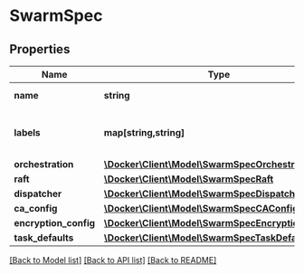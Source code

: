 # SwarmSpec

## Properties
Name | Type | Description | Notes
------------ | ------------- | ------------- | -------------
**name** | **string** | Name of the swarm. | [optional] 
**labels** | **map[string,string]** | User-defined key/value metadata. | [optional] 
**orchestration** | [**\Docker\Client\Model\SwarmSpecOrchestration**](SwarmSpecOrchestration.md) |  | [optional] 
**raft** | [**\Docker\Client\Model\SwarmSpecRaft**](SwarmSpecRaft.md) |  | [optional] 
**dispatcher** | [**\Docker\Client\Model\SwarmSpecDispatcher**](SwarmSpecDispatcher.md) |  | [optional] 
**ca_config** | [**\Docker\Client\Model\SwarmSpecCAConfig**](SwarmSpecCAConfig.md) |  | [optional] 
**encryption_config** | [**\Docker\Client\Model\SwarmSpecEncryptionConfig**](SwarmSpecEncryptionConfig.md) |  | [optional] 
**task_defaults** | [**\Docker\Client\Model\SwarmSpecTaskDefaults**](SwarmSpecTaskDefaults.md) |  | [optional] 

[[Back to Model list]](../../README.md#documentation-for-models) [[Back to API list]](../../README.md#documentation-for-api-endpoints) [[Back to README]](../../README.md)

